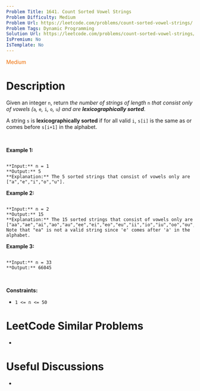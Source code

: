 ```yaml
---
Problem Title: 1641. Count Sorted Vowel Strings
Problem Difficulty: Medium
Problem Url: https://leetcode.com/problems/count-sorted-vowel-strings/
Problem Tags: Dynamic Programming
Solution Url: https://leetcode.com/problems/count-sorted-vowel-strings/solution/
IsPremium: No
IsTemplate: No
---
```


<span style="color: rgb(239, 108, 0);">Medium</span>

# Description

Given an integer `n`, return *the number of strings of length* `n` *that consist only of vowels (*`a`*,* `e`*,* `i`*,* `o`*,* `u`*) and are **lexicographically sorted**.*


A string `s` is **lexicographically sorted** if for all valid `i`, `s[i]` is the same as or comes before `s[i+1]` in the alphabet.


 


**Example 1:**



```

**Input:** n = 1
**Output:** 5
**Explanation:** The 5 sorted strings that consist of vowels only are ["a","e","i","o","u"].

```

**Example 2:**



```

**Input:** n = 2
**Output:** 15
**Explanation:** The 15 sorted strings that consist of vowels only are
["aa","ae","ai","ao","au","ee","ei","eo","eu","ii","io","iu","oo","ou","uu"].
Note that "ea" is not a valid string since 'e' comes after 'a' in the alphabet.

```

**Example 3:**



```

**Input:** n = 33
**Output:** 66045

```

 


**Constraints:**


* `1 <= n <= 50`




# LeetCode Similar Problems

- []()

# Useful Discussions

- []()
